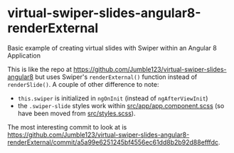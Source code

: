 # virtual-swiper-slides-angular8-renderExternal
Basic example of creating virtual slides with Swiper within an Angular 8 Application

This is like the repo at <a href="https://github.com/Jumble123/virtual-swiper-slides-angular8">https://github.com/Jumble123/virtual-swiper-slides-angular8</a> but uses Swiper's <code>renderExternal()</code> function instead of <code>renderSlide()</code>. A couple of other difference to note:

<ul>
  <li><code>this.swiper</code> is initialized in <code>ngOnInit</code> (instead of <code>ngAfterViewInit</code>)</li>
  <li>the <code>.swiper-slide</code> styles work within <a href="src/app/app.component.scss">src/app/app.component.scss</a> (so have been moved from <a href="src/styles.scss">src/styles.scss</a>).
</ul>

The most interesting commit to look at is <a href="https://github.com/Jumble123/virtual-swiper-slides-angular8-renderExternal/commit/a5a99e6251245bf4556ec61dd8b2b92d88efffdc">https://github.com/Jumble123/virtual-swiper-slides-angular8-renderExternal/commit/a5a99e6251245bf4556ec61dd8b2b92d88efffdc</a>.
